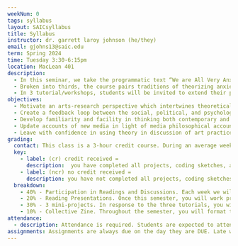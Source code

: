 ```yaml
---
weekNum: 0
tags: syllabus
layout: SAICsyllabus
title: Syllabus
instructor: dr. garrett laroy johnson (he/they)
email: gjohns13@saic.edu
term: Spring 2024
time: Tuesday 3:30-6:15pm
location: MacLean 401
description:
  - In this seminar, we take the programmatic text “We are All Very Anxious” by The Institute for Precarious Consciousness (2014) as a touchstone. Taking up their injunction that we need to build “machines for fighting anxiety”, students will situate their art practice to pursue a research question intervening between the social and the psychic, the ecological and the cultural. Through a blend of seminar discussion, research, workshop, tutorial, we will examine and engage contemporary techniques that help us to ask what anxiety is in 2024, what it does, and most importantly, what it could do. Students should be prepared to exercise their metier towards new ends.
  - Broken into thirds, the course pairs traditions of theorizing anxiety with techniques that appropriate the conditioning of aesthetic experience towards the production of subjectivity. We explore the psychoanalytic anxiety of Freud and Lacan as well as the mental ecosophy of Felix Guattari through works of theory-fiction or hyperstition —- quasi-archeological texts that generate worlds through bifurcation, paradox, and supposition. Second, Critical making, creating “objects to think with” that enact critiques and help us reorient to our problems, allows for a unique approach to the psychopolitical moblizations of anxiety as theorized by Byung Chul Han and Renata Salecl. Finally, we approach a materialist reading of anxiety as found in Gilbert Simondon’s philosophy of technology through works of speculative design.
  - In 3 tutorial/workshops, students will be invited to extend their practice through computational media techniques, including a generative text in HTML, generative risographic duplication, and a generative zine 
objectives:
  - Motivate an arts-research perspective which intertwines theoretical analysis and proposition with practice-based speculation and world-making
  - Create a feedback loop between the social, political, and psychological accounts of anxiety and art-making practice
  - Develop familiarity and facility in thinking both contemporary and 20th century on topics of subjectivity, psyche, unconscious and anxiety.
  - Update accounts of new media in light of media philosophical accounts of mind and information
  - Leave with confidence in using theory in discussion of art practices
grading:
  contact: This class is a 3-hour credit course. During an average week, you will be expected to spend 6 hours on homework per class. Homework will primarily consist of assignment completions, project development, project documentation, and written assignments. See the SAIC Contact / Credit hour policy for a detailed explanation for how homework time is calculated on a per-credit-hour basis.
  key:
    - label: (cr) credit received =
      description:  you have completed all projects, coding sketches, and relevant group projects. Your assignments reflect your own learning of the assigned readings that week, while also demonstrating the growth of your own expressive style. You have missed a maximum of two unexcused absences.
    - label: (ncr) no credit received =
      description: you have not completed all projects, coding sketches, or relevant group projects. Or, you may have completed these, but not reflected your own learning or growth in the process. Or, you have more than two unexcused absences.
  breakdown:
    - 40% - Participation in Readings and Discussions. Each week we will devote a substantial portion of class to reading and discussion. You are expected to contribute to discussion and engage actively through analysis and reflection on the text as well as relating relevant outside works. This will require a substantial and regular outside time commitment and will undergird your success in the course. 
    - 20% - Reading Presentations. Once this semester, you will work prepare and guide discussion of one of our texts during class. Signups will happen in the second week of class. You are expected to have read and intimately studied the text as well as researched its contexts and secondary literature. You will start class with a 20-30 minute presentation in which you 1) make legible to your peers in terms of its internal logic and extrinsic sociocultural, economic, theoretical and art historical connections 2) through leading the class through close reading, explicate key sections of the text that demand slow study 3) articulate clearly the stakes of the text for our contemporary moment, as it concerns new media artists 4) pose several key questions driven by the text that will lead discussion.
    - 30% - 3 mini-projects. In response to the three tutorials, you will draw on your existing art practice to engage the topics of the course in an applied work. Given the technological focus of the course, it’s likely you may engage with new (or old) media in some way, but not exclusively expected.  
    - 10% - Collective Zine. Throughout the semester, you will format the documentation of your mini-projects given a template. This will facilitate their ingression into a collective zine, which collects all students projects from the semester. Aspects of the zine may be generative (following a p5*js tutorial). The zines will be published at the end of the semester using SAIC's risographic duplicator. Your assessment here hinges on your design of collective design; how will the group decide how the projects are arranged, what colors are used, what will figure on the cover? how will the group deal with emergent questions?  
attendance:
  - description: Attendance is required. Students are expected to attend all classes and be present for the full duration of each class. In class time is for instruction. When possible, instructors will make time for students to work independently on projects. Unless special permission is granted by the instructor, students are required to remain in class during this independent work time. Announcements and directions will be given at the beginning of class so it is important that you arrive on time. Absences, late arrivals, and leaving class early will reflect negatively on your grade. Communicate with your instructors if there are serious or extenuating circumstances that prevent you from arriving on time or from participating fully. Be prepared to present a doctor’s note if an absence is due to illness.
assignments: Assignments are always due on the day they are DUE. Late work is not acceptable because of the fact that in-class activities are often closely tied to sharing and discussing assignments. Late work undermines your own learning as well as the learning community of the class as a whole.
---
```


